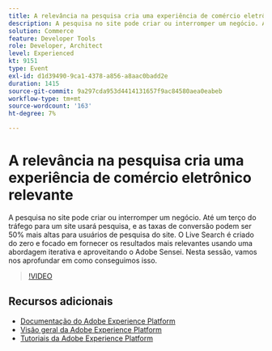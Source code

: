 ```yaml
---
title: A relevância na pesquisa cria uma experiência de comércio eletrônico relevante
description: A pesquisa no site pode criar ou interromper um negócio. Até um terço do tráfego para um site usará pesquisa, e as taxas de conversão podem ser 50% mais altas para usuários de pesquisa do site. O Live Search é criado do zero e focado em fornecer os resultados mais relevantes usando uma abordagem iterativa e aproveitando o Adobe Sensei. Nesta sessão, vamos nos aprofundar em como conseguimos isso.
solution: Commerce
feature: Developer Tools
role: Developer, Architect
level: Experienced
kt: 9151
type: Event
exl-id: d1d39490-9ca1-4378-a856-a8aac0badd2e
duration: 1415
source-git-commit: 9a297cda953d4414131657f9ac84580aea0eabeb
workflow-type: tm+mt
source-wordcount: '163'
ht-degree: 7%

---
```


# A relevância na pesquisa cria uma experiência de comércio eletrônico relevante

A pesquisa no site pode criar ou interromper um negócio. Até um terço do tráfego para um site usará pesquisa, e as taxas de conversão podem ser 50% mais altas para usuários de pesquisa do site. O Live Search é criado do zero e focado em fornecer os resultados mais relevantes usando uma abordagem iterativa e aproveitando o Adobe Sensei. Nesta sessão, vamos nos aprofundar em como conseguimos isso.

>[!VIDEO](https://video.tv.adobe.com/v/337579/?quality=12&learn=on&hidetitle=true)

## Recursos adicionais

- [Documentação do Adobe Experience Platform](https://experienceleague.adobe.com/docs/experience-platform.html)
- [Visão geral da Adobe Experience Platform](https://experienceleague.adobe.com/docs/experience-platform/landing/home.html?lang=pt-BR)
- [Tutoriais da Adobe Experience Platform](https://experienceleague.adobe.com/docs/platform-learn/tutorials/overview.html?lang=pt-BR)
